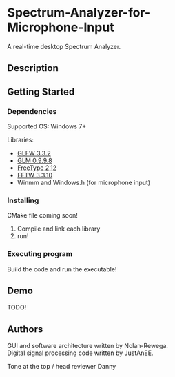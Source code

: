 # Spectrum-Analyzer-for-Microphone-Input

A real-time desktop Spectrum Analyzer.

## Description

## Getting Started
### Dependencies
Supported OS: Windows 7+

Libraries:
* [GLFW 3.3.2](https://www.glfw.org/)
* [GLM 0.9.9.8](https://github.com/g-truc/glm)
* [FreeType 2.12](https://freetype.org/)
* [FFTW 3.3.10](https://www.fftw.org/)
* Winmm and Windows.h (for microphone input)

### Installing
CMake file coming soon!

1. Compile and link each library 
2. run! 

### Executing program
Build the code and run the executable!

## Demo
TODO!

## Authors

GUI and software architecture written by Nolan-Rewega.  
Digital signal processing code written by JustAnEE.

Tone at the top / head reviewer Danny

